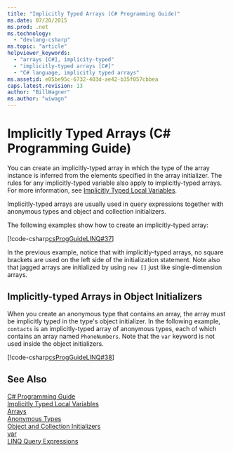 ```yaml
---
title: "Implicitly Typed Arrays (C# Programming Guide)"
ms.date: 07/20/2015
ms.prod: .net
ms.technology: 
  - "devlang-csharp"
ms.topic: "article"
helpviewer_keywords: 
  - "arrays [C#], implicity-typed"
  - "implicitly-typed arrays [C#]"
  - "C# language, implicitly typed arrays"
ms.assetid: e05be95c-6732-403d-ae42-b35f057cbbea
caps.latest.revision: 13
author: "BillWagner"
ms.author: "wiwagn"
---
```

# Implicitly Typed Arrays (C# Programming Guide)
You can create an implicitly-typed array in which the type of the array instance is inferred from the elements specified in the array initializer. The rules for any implicitly-typed variable also apply to implicitly-typed arrays. For more information, see [Implicitly Typed Local Variables](../../../csharp/programming-guide/classes-and-structs/implicitly-typed-local-variables.md).  
  
 Implicitly-typed arrays are usually used in query expressions together with anonymous types and object and collection initializers.  
  
 The following examples show how to create an implicitly-typed array:  
  
 [!code-csharp[csProgGuideLINQ#37](../../../csharp/programming-guide/arrays/codesnippet/CSharp/implicitly-typed-arrays_1.cs)]  
  
 In the previous example, notice that with implicitly-typed arrays, no square brackets are used on the left side of the initialization statement. Note also that jagged arrays are initialized by using `new []` just like single-dimension arrays.  
  
## Implicitly-typed Arrays in Object Initializers  
 When you create an anonymous type that contains an array, the array must be implicitly typed in the type's object initializer. In the following example, `contacts` is an implicitly-typed array of anonymous types, each of which contains an array named `PhoneNumbers`. Note that the `var` keyword is not used inside the object initializers.  
  
 [!code-csharp[csProgGuideLINQ#38](../../../csharp/programming-guide/arrays/codesnippet/CSharp/implicitly-typed-arrays_2.cs)]  
  
## See Also  
 [C# Programming Guide](../../../csharp/programming-guide/index.md)   
 [Implicitly Typed Local Variables](../../../csharp/programming-guide/classes-and-structs/implicitly-typed-local-variables.md)   
 [Arrays](../../../csharp/programming-guide/arrays/index.md)   
 [Anonymous Types](../../../csharp/programming-guide/classes-and-structs/anonymous-types.md)   
 [Object and Collection Initializers](../../../csharp/programming-guide/classes-and-structs/object-and-collection-initializers.md)   
 [var](../../../csharp/language-reference/keywords/var.md)   
 [LINQ Query Expressions](../../../csharp/programming-guide/linq-query-expressions/index.md)
